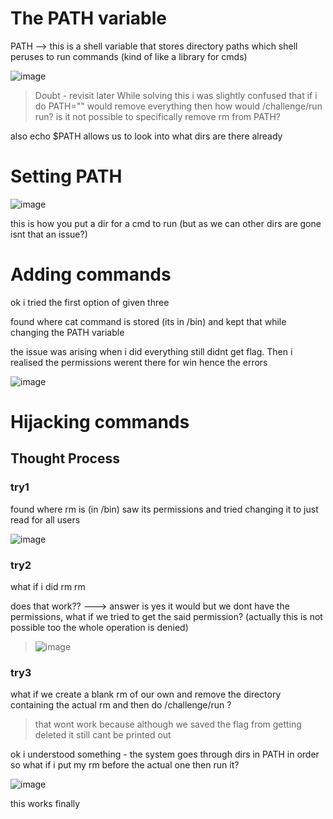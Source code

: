 # The PATH variable
PATH --> this is a shell variable that stores directory paths which shell peruses to run commands (kind of like a library for cmds)

![image](https://github.com/user-attachments/assets/ccd468bc-e606-458f-ad62-859ee1b2c078)

>Doubt - revisit later
>While solving this i was slightly confused that if i do PATH="" would remove everything then how would /challenge/run run? is it not possible to specifically remove rm from PATH?

also echo $PATH allows us to look into what dirs are there already

# Setting PATH
![image](https://github.com/user-attachments/assets/f5ba7bfe-1a7c-410a-9b2e-ee8c3ea2eae2)

this is how you put a dir for a cmd to run (but as we can other dirs are gone isnt that an issue?)

# Adding commands
ok i tried the first option of given three

found where cat command is stored (its in /bin) and kept that while changing the PATH variable

the issue was arising when i did everything still didnt get flag. Then i realised the permissions werent there for win hence the errors

![image](https://github.com/user-attachments/assets/8fbad911-6e7a-48e1-a0e8-1ce7c543c98e)


# Hijacking commands
## Thought Process
### try1
found where rm is (in /bin) saw its permissions and tried changing it to just read for all users

![image](https://github.com/user-attachments/assets/b46c8782-d266-44fc-bee3-a502f5f788ca)

### try2
what if i did  rm rm

does that work??   ---> answer is yes it would but we dont have the permissions, what if we tried to get the said permission? (actually this is not possible too the whole operation is denied)

> ![image](https://github.com/user-attachments/assets/46451310-b61d-429c-b03f-762baabddd05)
 
### try3
what if we create a blank rm of our own and remove the directory containing the actual rm and then do /challenge/run   ?

> that wont work because although we saved the flag from getting deleted it still cant be printed out

ok i understood something - the system goes through dirs in PATH in order so what if i put my rm before the actual one then run it?

![image](https://github.com/user-attachments/assets/f3441e5b-bce9-45b3-a0cc-6ff71718ee33)

this works finally


